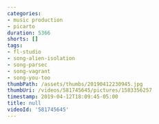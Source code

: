 ```yaml
---
categories:
- music production
- picarto
duration: 5366
shorts: []
tags:
- fl-studio
- song-alien-isolation
- song-parsec
- song-vagrant
- song-you-too
thumbPath: /assets/thumbs/20190412230945.jpg
thumbUri: /videos/581745645/pictures/1583356257
timestamp: 2019-04-12T18:09:45-05:00
title: null
videoId: '581745645'
---
```

